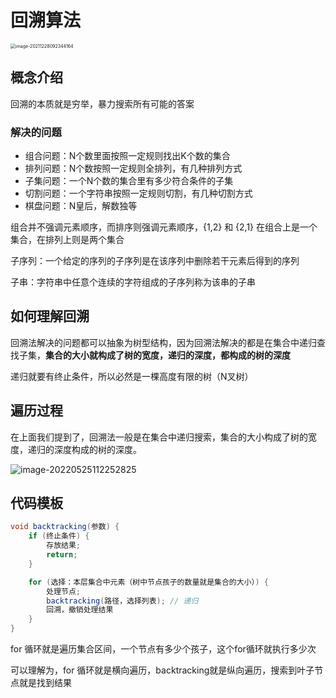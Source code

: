 # 回溯算法

<img src="https://happychan.oss-cn-shenzhen.aliyuncs.com/img/image-20211228092344164.png" alt="image-20211228092344164" style="zoom: 50%;" />

## 概念介绍

回溯的本质就是穷举，暴力搜索所有可能的答案

### 解决的问题

- 组合问题：N个数里面按照一定规则找出K个数的集合
- 排列问题：N个数按照一定规则全排列，有几种排列方式
- 子集问题：一个N个数的集合里有多少符合条件的子集
- 切割问题：一个字符串按照一定规则切割，有几种切割方式
- 棋盘问题：N皇后，解数独等

组合并不强调元素顺序，而排序则强调元素顺序，{1,2} 和 {2,1} 在组合上是一个集合，在排列上则是两个集合

子序列：一个给定的序列的子序列是在该序列中删除若干元素后得到的序列

子串：字符串中任意个连续的字符组成的子序列称为该串的子串

## 如何理解回溯

回溯法解决的问题都可以抽象为树型结构，因为回溯法解决的都是在集合中递归查找子集，**集合的大小就构成了树的宽度，递归的深度，都构成的树的深度**

递归就要有终止条件，所以必然是一棵高度有限的树（N叉树）

## 遍历过程

在上面我们提到了，回溯法一般是在集合中递归搜索，集合的大小构成了树的宽度，递归的深度构成的树的深度。

![image-20220525112252825](C:/Users/a1366/AppData/Roaming/Typora/typora-user-images/image-20220525112252825.png)

## 代码模板

```java
void backtracking(参数) {
    if (终止条件) {
        存放结果;
        return;
    }

    for (选择：本层集合中元素（树中节点孩子的数量就是集合的大小）) {
        处理节点;
        backtracking(路径，选择列表); // 递归
        回溯，撤销处理结果
    }
}
```

for 循环就是遍历集合区间，一个节点有多少个孩子，这个for循环就执行多少次

可以理解为，for 循环就是横向遍历，backtracking就是纵向遍历，搜索到叶子节点就是找到结果

## 



